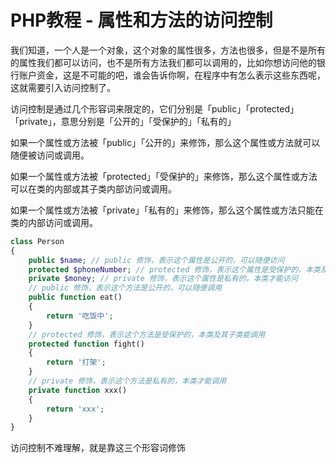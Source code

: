 # PHP教程 - 属性和方法的访问控制

我们知道，一个人是一个对象，这个对象的属性很多，方法也很多，但是不是所有的属性我们都可以访问，也不是所有方法我们都可以调用的，比如你想访问他的银行账户资金，这是不可能的吧，谁会告诉你啊，在程序中有怎么表示这些东西呢，这就需要引入访问控制了。

访问控制是通过几个形容词来限定的，它们分别是「public」「protected」「private」，意思分别是「公开的」「受保护的」「私有的」

如果一个属性或方法被「public」「公开的」来修饰，那么这个属性或方法就可以随便被访问或调用。

如果一个属性或方法被「protected」「受保护的」来修饰，那么这个属性或方法可以在类的内部或其子类内部访问或调用。

如果一个属性或方法被「private」「私有的」来修饰，那么这个属性或方法只能在类的内部访问或调用。

```php
class Person
{
    public $name; // public 修饰，表示这个属性是公开的，可以随便访问
    protected $phoneNumber; // protected 修饰，表示这个属性是受保护的，本类及其子类能访问
    private $money; // private 修饰，表示这个属性是私有的，本类才能访问
    // public 修饰，表示这个方法是公开的，可以随便调用
    public function eat()
    {
        return '吃饭中';
    }
    // protected 修饰，表示这个方法是受保护的，本类及其子类能调用
    protected function fight()
    {
        return '打架';
    }
    // private 修饰，表示这个方法是私有的，本类才能调用
    private function xxx()
    {
        return 'xxx';
    }
}

```

访问控制不难理解，就是靠这三个形容词修饰
